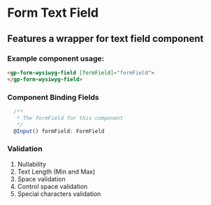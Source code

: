 # Form Text Field

## Features a wrapper for text field component

### Example component usage:

```html
<gp-form-wysiwyg-field [formField]="formField">
</gp-form-wysiwyg-field>
```

### Component Binding Fields

```typescript
  /**
   * The formField for this component
   */
  @Input() formField: FormField
```
### Validation

1. Nullability
2. Text Length (Min and Max)
3. Space validation
4. Control space validation
5. Special characters validation